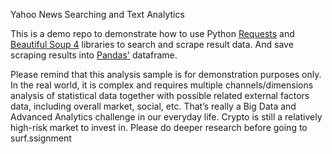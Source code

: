  Yahoo News Searching and Text Analytics

This is a demo repo to demonstrate how to use Python [Requests](https://docs.python-requests.org/en/latest/) and [Beautiful Soup 4](https://www.crummy.com/software/BeautifulSoup/) libraries to search and scrape result data. And save scraping results into [Pandas'](https://pandas.pydata.org/) dataframe.

Please remind that this analysis sample is for demonstration purposes only. In the real world, it is complex and requires multiple channels/dimensions analysis of statistical data together with possible related external factors data, including overall market, social, etc. That’s really a Big Data and Advanced Analytics challenge in our everyday life. Crypto is still a relatively high-risk market to invest in. Please do deeper research before going to surf.ssignment
